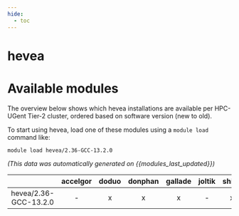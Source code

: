 ```yaml
---
hide:
  - toc
---
```


hevea
=====

# Available modules


The overview below shows which hevea installations are available per HPC-UGent Tier-2 cluster, ordered based on software version (new to old).

To start using hevea, load one of these modules using a `module load` command like:

```shell
module load hevea/2.36-GCC-13.2.0
```

*(This data was automatically generated on {{modules_last_updated}})*  

| |accelgor|doduo|donphan|gallade|joltik|shinx|skitty|
| :---: | :---: | :---: | :---: | :---: | :---: | :---: | :---: |
|hevea/2.36-GCC-13.2.0|-|x|x|x|-|x|x|
